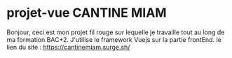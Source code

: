 # projet-vue CANTINE MIAM
Bonjour, 
ceci est mon projet fil rouge sur lequelle je travaille tout au long de ma formation BAC+2.
J'utilise le framework Vuejs sur la partie frontEnd.
le lien du site : https://cantinemiam.surge.sh/
